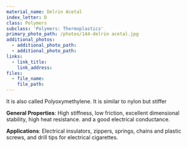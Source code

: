 ```yaml
---
material_name: Delrin Acetal
index_letter: D
class: Polymers
subclass: 'Polymers: Thermoplastics'
primary_photo_path: /photos/144-delrin acetal.jpg
additional_photos:
  - additional_photo_path:
  - additional_photo_path:
links:
  - link_title:
    link_address:
files:
  - file_name:
    file_path:
---
```



It is also called Polyoxymethylene. It is similar to nylon but stiffer

**General Properties**: High stiffness, low friction, excellent dimensional stability, high heat resistance. and a good electrical conductance.

**Applications**: Electrical insulators, zippers, springs, chains and plastic screws, and drill tips for electrical cigarettes.